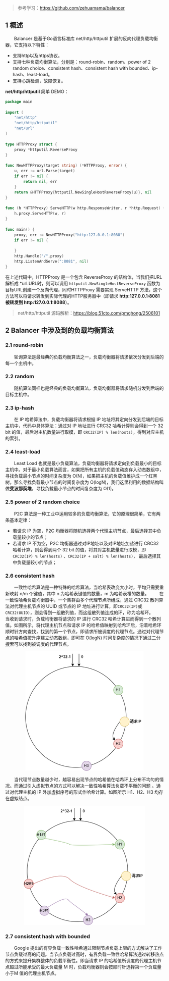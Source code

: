 > 参考学习：https://github.com/zehuamama/balancer

## 1 概述
&emsp;&emsp;Balancer 是基于Go语言标准库 net/http/httputil 扩展的反向代理负载均衡器，它支持以下特性：
- 支持http以及https协议。
- 支持七种负载均衡算法，分别是：round-robin、random、power of 2 random choice、consistent hash、consistent hash with bounded、ip-hash、least-load。
- 支持心跳检测，故障恢复。

**net/http/httputil** 简单 DEMO：
```go
package main

import (
	"net/http"
	"net/http/httputil"
	"net/url"
)

type HTTPProxy struct {
	proxy *httputil.ReverseProxy
}

func NewHTTPProxy(target string) (*HTTPProxy, error) {
	u, err := url.Parse(target)
	if err != nil {
		return nil, err
	}
	return &HTTPProxy{httputil.NewSingleHostReverseProxy(u)}, nil
}

func (h *HTTPProxy) ServeHTTP(w http.ResponseWriter, r *http.Request) {
	h.proxy.ServeHTTP(w, r)
}

func main() {
	proxy, err := NewHTTPProxy("http:127.0.0.1:8088")
	if err != nil {

	}
	http.Handle("/",proxy)
	http.ListenAndServe(":8081", nil)
}
```
在上述代码中，HTTPProxy 是一个包含 ReverseProxy 的结构体，当我们把URL解析成 *url.URL时，则可以调用 `httputil.NewSingleHostReverseProxy` 函数为目标URL创建一个反向代理，同时HTTPProxy 需要实现 ServeHTTP 方法，这个方法可以将请求转发到实际代理的HTTP服务器中（即请求 **http:127.0.0.1:8081 被转发到 http:127.0.0.1:8088**）。
> net/http/httputil 源码解析：https://blog.51cto.com/pmghong/2506101

## 2 Balancer 中涉及到的负载均衡算法

### 2.1 round-robin
&emsp;&emsp;轮询算法是最经典的负载均衡算法之一，负载均衡器将请求依次分发到后端的每一个主机中。

### 2.2 random
&emsp;&emsp;随机算法同样也是经典的负载均衡算法，负载均衡器将请求随机分发到后端的目标主机中。

### 2.3 ip-hash
&emsp;&emsp;在 IP 哈希算法中，负载均衡器将请求根据 IP 地址将其定向分发到后端的目标主机中，代码中具体算法：通过对 IP 地址进行 CRC32 哈希计算则会得到一个 32 bit 的值，最后对主机数量进行取模，即 `CRC32(IP) % len(hosts)`，得到对应主机的索引。

### 2.4 least-load
&emsp;&emsp;Least Load 也就是最小负载算法，负载均衡器将请求定向到负载最小的目标主机中。对于最小负载算法而言，如果把所有主机的负载值动态存入动态数组中，寻找负载最小节点的时间复杂度为 O(N)，如果把主机的负载值维护成一个红黑树，那么寻找负载最小节点的时间复杂度为 O(logN)，我们这里利用的数据结构叫做**斐波那契堆**，寻找负载最小节点的时间复杂度为 O(1)。

### 2.5 power of 2 random choice
&emsp;&emsp;P2C 算法是一种工业中运用较多的负载均衡算法，它的原理很简单，它有两条基本定律：
- 若请求 IP 为空，P2C 均衡器将随机选择两个代理主机节点，最后选择其中负载量较小的节点；
- 若请求 IP 不为空，P2C 均衡器通过对IP地址以及对IP地址加盐进行 CRC32 哈希计算，则会得到两个 32 bit 的值，将其对主机数量进行取模，即`CRC32(IP) % len(hosts)` 、`CRC32(IP + salt) % len(hosts)`， 最后选择其中负载量较小的节点；

### 2.6 consistent hash
&emsp;&emsp;一致性哈希算法是一种特殊的哈希算法，当哈希表改变大小时，平均只需要重新映射 n/m 个键值，其中 n 为哈希表键值的数量，m 为哈希表槽的数量。
&emsp;&emsp;在一致性哈希负载均衡器中，一个集群由多个代理节点所组成，通过 CRC32 散列算法对代理主机节点的 UUID 或节点的 IP 地址进行计算，即`CRC32(IP)`或`CRC32(UUID)`，则会得到一组散列值，而这组散列值连成的环，称为哈希环。
&emsp;&emsp;当收到请求时，负载均衡器将请求的 IP 进行 CRC32 哈希计算进而得到一个散列值。如图所示，将代理主机节点和请求 IP 的哈希值映射到哈希环后，沿着哈希环顺时针方向查找，找到的第一个节点，即请求所被调度的代理节点。通过对代理节点的哈希值按升序建立动态数组，即可在 O(logN) 时间复杂度的情况下通过二分搜索可以找到被调度的代理节点。

<center>

![image](./img/h1.png)

</center>

&emsp;&emsp;当代理节点数量越少时，越容易出现节点的哈希值在哈希环上分布不均匀的情况。而通过引入虚拟节点的方式可以解决一致性哈希算法负载不平衡的问题 。通过对代理主机的 IP 外加虚拟序号的形式作哈希计算。如图所示 H1、H2、H3 均存在虚拟结点。

<center>

![image](./img/h2.png)

</center>


### 2.7 consistent hash with bounded
&emsp;&emsp;Google 提出的有界负载一致性哈希通过限制节点负载上限的方式解决了工作节点负载过高的问题。当节点负载过高时，有界负载一致性哈希算法通过转移热点的方式来提升集群整体的负载平衡性。即当请求 IP 的哈希值所调度的代理主机节点超过所能承受的最大负载量 M 时，负载均衡器则会按顺时针选择第一个负载量小于M 值的代理主机节点。

